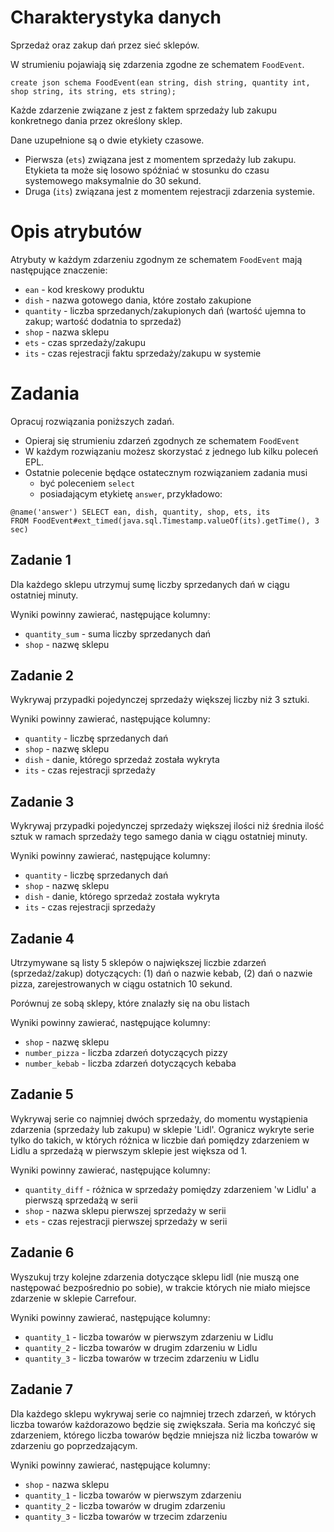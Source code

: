 # Charakterystyka danych
Sprzedaż oraz zakup dań przez sieć sklepów.

W strumieniu pojawiają się zdarzenia zgodne ze schematem `FoodEvent`.

```
create json schema FoodEvent(ean string, dish string, quantity int,
shop string, its string, ets string);
```

Każde zdarzenie związane z jest z faktem sprzedaży lub zakupu 
konkretnego dania przez określony sklep.

Dane uzupełnione są o dwie etykiety czasowe. 
* Pierwsza (`ets`) związana jest z momentem sprzedaży lub zakupu. 
  Etykieta ta może się losowo spóźniać w stosunku do czasu systemowego maksymalnie do 30 sekund.
* Druga (`its`) związana jest z momentem rejestracji zdarzenia systemie.

# Opis atrybutów

Atrybuty w każdym zdarzeniu zgodnym ze schematem `FoodEvent` mają następujące znaczenie:

- `ean` - kod kreskowy produktu
- `dish` - nazwa gotowego dania, które zostało zakupione
- `quantity` - liczba sprzedanych/zakupionych dań (wartość ujemna to zakup; wartość dodatnia to sprzedaż)
- `shop` - nazwa sklepu
- `ets` - czas sprzedaży/zakupu
- `its` - czas rejestracji faktu sprzedaży/zakupu w systemie

# Zadania
Opracuj rozwiązania poniższych zadań. 
* Opieraj się strumieniu zdarzeń zgodnych ze schematem `FoodEvent`
* W każdym rozwiązaniu możesz skorzystać z jednego lub kilku poleceń EPL.
* Ostatnie polecenie będące ostatecznym rozwiązaniem zadania musi 
  * być poleceniem `select` 
  * posiadającym etykietę `answer`, przykładowo:

```aidl
@name('answer') SELECT ean, dish, quantity, shop, ets, its
FROM FoodEvent#ext_timed(java.sql.Timestamp.valueOf(its).getTime(), 3 sec)
```

## Zadanie 1
Dla każdego sklepu utrzymuj sumę liczby sprzedanych dań w ciągu ostatniej minuty.

Wyniki powinny zawierać, następujące kolumny:
- `quantity_sum` - suma liczby sprzedanych dań
- `shop` - nazwę sklepu

## Zadanie 2
Wykrywaj przypadki pojedynczej sprzedaży większej liczby niż 3 sztuki.

Wyniki powinny zawierać, następujące kolumny:
- `quantity` - liczbę sprzedanych dań
- `shop` - nazwę sklepu
- `dish` - danie, którego sprzedaż została wykryta
- `its` - czas rejestracji sprzedaży

## Zadanie 3
Wykrywaj przypadki pojedynczej sprzedaży większej ilości niż średnia ilość sztuk w ramach sprzedaży tego samego dania w ciągu ostatniej minuty.

Wyniki powinny zawierać, następujące kolumny:
- `quantity` - liczbę sprzedanych dań
- `shop` - nazwę sklepu
- `dish` - danie, którego sprzedaż została wykryta
- `its` - czas rejestracji sprzedaży

## Zadanie 4
Utrzymywane są listy 5 sklepów o największej liczbie zdarzeń (sprzedaż/zakup) dotyczących: (1) dań o nazwie kebab, (2) dań o nazwie pizza, zarejestrowanych w ciągu ostatnich 10 sekund. 

Porównuj ze sobą sklepy, które znalazły się na obu listach

Wyniki powinny zawierać, następujące kolumny:
- `shop` - nazwę sklepu
- `number_pizza` - liczba zdarzeń dotyczących pizzy
- `number_kebab` - liczba zdarzeń dotyczących kebaba

## Zadanie 5

Wykrywaj serie co najmniej dwóch sprzedaży, do momentu wystąpienia zdarzenia (sprzedaży lub zakupu) w sklepie 'Lidl'. Ogranicz wykryte serie tylko do takich, w których różnica w liczbie dań pomiędzy zdarzeniem w Lidlu a sprzedażą w pierwszym sklepie jest większa od 1.

Wyniki powinny zawierać, następujące kolumny:
- `quantity_diff` - różnica w sprzedaży pomiędzy zdarzeniem 'w Lidlu' a pierwszą sprzedażą w serii
- `shop` - nazwa sklepu pierwszej sprzedaży w serii
- `ets` - czas rejestracji pierwszej sprzedaży w serii

## Zadanie 6

Wyszukuj trzy kolejne zdarzenia dotyczące sklepu lidl (nie muszą one następować bezpośrednio po sobie), w trakcie których nie miało miejsce zdarzenie w sklepie Carrefour.

Wyniki powinny zawierać, następujące kolumny:
- `quantity_1` - liczba towarów w pierwszym zdarzeniu w Lidlu
- `quantity_2` - liczba towarów w drugim zdarzeniu w Lidlu
- `quantity_3` - liczba towarów w trzecim zdarzeniu w Lidlu

## Zadanie 7

Dla każdego sklepu wykrywaj serie co najmniej trzech zdarzeń, w których liczba towarów każdorazowo będzie się zwiększała. Seria ma kończyć się zdarzeniem, którego liczba towarów będzie mniejsza niż liczba towarów w zdarzeniu go poprzedzającym.

Wyniki powinny zawierać, następujące kolumny:
- `shop` - nazwa sklepu
- `quantity_1` - liczba towarów w pierwszym zdarzeniu 
- `quantity_2` - liczba towarów w drugim zdarzeniu 
- `quantity_3` - liczba towarów w trzecim zdarzeniu 
